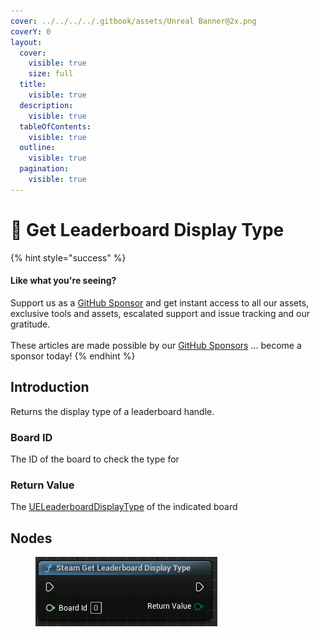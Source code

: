 ```yaml
---
cover: ../../../../.gitbook/assets/Unreal Banner@2x.png
coverY: 0
layout:
  cover:
    visible: true
    size: full
  title:
    visible: true
  description:
    visible: true
  tableOfContents:
    visible: true
  outline:
    visible: true
  pagination:
    visible: true
---
```


# 🔵 Get Leaderboard Display Type

{% hint style="success" %}
#### Like what you're seeing?

Support us as a [GitHub Sponsor](../../../../become-a-sponsor/) and get instant access to all our assets, exclusive tools and assets, escalated support and issue tracking and our gratitude.\
\
These articles are made possible by our [GitHub Sponsors](../../../../become-a-sponsor/) ... become a sponsor today!
{% endhint %}

## Introduction

Returns the display type of a leaderboard handle.

### Board ID

The ID of the board to check the type for

### Return Value

The [UELeaderboardDisplayType](../enumerators/ueleaderboarddisplaytype.md) of the indicated board

## Nodes

<figure><img src="../../../../.gitbook/assets/image (842).png" alt=""><figcaption></figcaption></figure>
